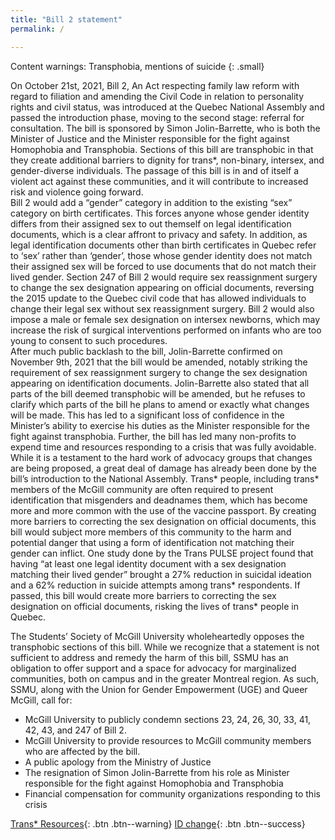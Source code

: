 ```yaml
---
title: "Bill 2 statement"
permalink: /

---
```



Content warnings: Transphobia, mentions of suicide 
{: .small}


On October 21st, 2021, Bill 2, An Act respecting family law reform with regard to filiation and amending the Civil Code in relation to personality rights and civil status, was introduced at the Quebec National Assembly and passed the introduction phase, moving to the second stage: referral for consultation. The bill is sponsored by Simon Jolin-Barrette, who is both the Minister of Justice and the Minister responsible for the fight against Homophobia and Transphobia. Sections of this bill are transphobic in that they create additional barriers to dignity for trans\*, non-binary, intersex, and gender-diverse individuals. The passage of this bill is in and of itself a violent act against these communities, and it will contribute to increased risk and violence going forward. <br/>
Bill 2 would add a “gender” category in addition to the existing “sex” category on birth certificates. This forces anyone whose gender identity differs from their assigned sex to out themself on legal identification documents, which is a clear affront to privacy and safety. In addition, as legal identification documents other than birth certificates in Quebec refer to ‘sex’ rather than ‘gender’, those whose gender identity does not match their assigned sex will be forced to use documents that do not match their lived gender. Section 247 of Bill 2 would require sex reassignment surgery to change the sex designation appearing on official documents, reversing the 2015 update to the Quebec civil code that has allowed individuals to change their legal sex without sex reassignment surgery. Bill 2 would also impose a male or female sex designation on intersex newborns, which may increase the risk of surgical interventions performed on infants who are too young to consent to such procedures.<br/>
After much public backlash to the bill, Jolin-Barrette confirmed on November 9th, 2021 that the bill would be amended, notably striking the requirement of sex reassignment surgery to change the sex designation appearing on identification documents. Jolin-Barrette also stated that all parts of the bill deemed transphobic will be amended, but he refuses to clarify which parts of the bill he plans to amend or exactly what changes will be made. This has led to a significant loss of confidence in the Minister’s ability to exercise his duties as the Minister responsible for the fight against transphobia. Further, the bill has led many non-profits to expend time and resources responding to a crisis that was fully avoidable. While it is a testament to the hard work of advocacy groups that changes are being proposed, a great deal of damage has already been done by the bill’s introduction to the National Assembly.
Trans* people, including trans* members of the McGill community are often required to present identification that misgenders and deadnames them, which has become more and more common with the use of the vaccine passport. By creating more barriers to correcting the sex designation on official documents, this bill would subject more members of this community to the harm and potential danger that using a form of identification not matching their gender can inflict. One study done by the Trans PULSE project found that having “at least one legal identity document with a sex designation matching their lived gender” brought a 27% reduction in suicidal ideation and a 62% reduction in suicide attempts among trans* respondents.​​ If passed, this bill would create more barriers to correcting the sex designation on official documents, risking the lives of trans* people in Quebec.<br/>

The Students’ Society of McGill University wholeheartedly opposes the transphobic sections of this bill. While we recognize that a statement is not sufficient to address and remedy the harm of this bill, SSMU has an obligation to offer support and a space for advocacy for marginalized communities, both on campus and in the greater Montreal region.  As such, SSMU, along with the Union for Gender Empowerment (UGE) and Queer McGill, call for:<br/>

* McGill University to publicly condemn sections 23, 24, 26, 30, 33, 41, 42, 43, and 247 of Bill 2.
* McGill University to provide resources to McGill community members who are affected by the bill. 
* A public apology from the Ministry of Justice
* The resignation of Simon Jolin-Barrette from his role as Minister responsible for the fight against Homophobia and Transphobia 
* Financial compensation for community organizations responding to this crisis




<!-- [Act now!](https://www.assnat.qc.ca/en/exprimez-votre-opinion/petition/Petition-9319/index.html){: .btn .btn--danger} -->
[Trans* Resources](/resources){: .btn .btn--warning}
[ID change](/changenamesex){: .btn .btn--success}
<!-- [link4](#){: .btn .btn--info} -->
